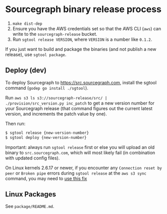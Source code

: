 # Sourcegraph binary release process

1. `make dist-dep`
1. Ensure you have the AWS credentials set so that the AWS CLI (`aws`) can write to the `sourcegraph-release` bucket.
1. Run `sgtool release VERSION`, where `VERSION` is a number like `0.1.2`.

If you just want to build and package the binaries (and not publish a new release), use `sgtool package`.

## Deploy (dev)

To deploy Sourcegraph to https://src.sourcegraph.com, install the sgtool command (`godep go install ./sgtool`).

Run `aws s3 ls s3://sourcegraph-release/src/ | ./provision/src_version.py inc_patch` to get a new version number for your Sourcegraph release (that command figures out the current latest version, and increments the patch value by one).

Then run:

```bash
$ sgtool release {new-version-number}
$ sgtool deploy {new-version-number}
```

Important: always run `sgtool release` first or else you will upload an old binary to `src.sourcegraph.com`, which will most likely fail (in combination with updated config files).

On Linux kernels 2.6.17 or newer, if you encounter any `Connection reset by peer` or `Broken pipe` errors during `sgtool release` at the `aws s3 sync` command, you may need to [use this fix](http://scie.nti.st/2008/3/14/amazon-s3-and-connection-reset-by-peer/)


## Linux Packages

See `package/README.md`.
